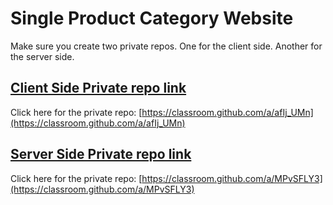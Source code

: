 # Single Product Category Website
Make sure you create two private repos. One for the client side. Another for the server side.

## [Client Side Private repo link](https://classroom.github.com/a/afIj_UMn)
Click here for the private repo: [https://classroom.github.com/a/afIj_UMn](https://classroom.github.com/a/afIj_UMn)



## [Server Side Private repo link](https://classroom.github.com/a/MPvSFLY3)
Click here for the private repo: [https://classroom.github.com/a/MPvSFLY3](https://classroom.github.com/a/MPvSFLY3)
